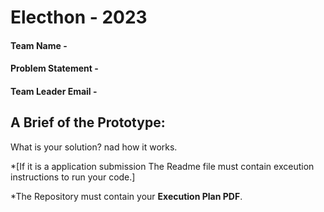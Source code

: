 # Electhon - 2023

#### Team Name -
#### Problem Statement - 
#### Team Leader Email -

## A Brief of the Prototype:
  What is your solution? nad how it works.
  
  *[If it is a application submission The Readme file must contain exceution instructions to run your code.]
  
 *The Repository must contain your **Execution Plan PDF**.
